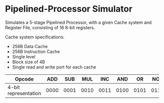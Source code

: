 # Pipelined-Processor Simulator

Simulates a 5-stage Pipelined Processor, with a given Cache system and Register File, consisting of 16 8-bit registers.

Cache system specifications: 
- 256B Data Cache
- 256B Instruction Cache
- Single level
- Block size of 4B
- Single read and write port for each cache

Opcode | ADD | SUB | MUL | INC | AND | OR | NOT | XOR | LOAD | STORE | JMP | BEQZ | HLT
--- | --- | --- | --- | --- | --- | --- | --- | --- | --- | --- | --- | --- | ---
4-bit representation | 0000 | 0001 | 0010 | 0011 | 0100 | 0101 | 0110 | 0111 | 1000 | 1001 | 1010 | 1011 | 1111
